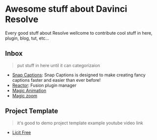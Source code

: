 # Awesome stuff about Davinci Resolve

Every good stuff about Resolve wellcome to contribute cool stuff in here, plugin, blog, tut, etc...

## Inbox

> put stuff in here until it can categorizaion

- [Snap Captions](https://github.com/licitfree/snap-captions): Snap Captions is designed to make creating fancy captions faster and easier than ever before!
- [Reactor](https://www.steakunderwater.com/wesuckless/viewtopic.php?t=3067): Fusion plugin manager
- [Magic Animation](https://ko-fi.com/s/c83d7e91f7)
- [Magic zoom](https://ko-fi.com/s/ed372d12c6)

## Project Template

> it's good to demo project template example youtube video link

- [Licit Free](./project-template/licitfree.drb)
